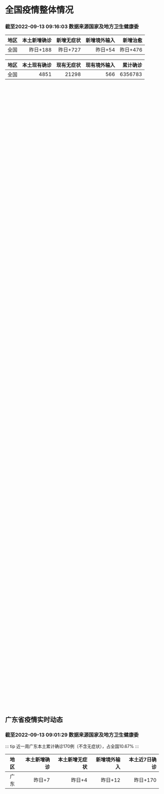 
# 全国疫情整体情况
### 截至2022-09-13 09:16:03 数据来源国家及地方卫生健康委

|地区|本土新增确诊|新增无症状|新增境外输入|新增治愈|
|:--:|---:|---:|---:|---:|
|全国|昨日+188|昨日+727|昨日+54|昨日+476|

|地区|本土现有确诊|现有无症状|现有境外输入|累计确诊|
|:--:|---:|---:|---:|---:|
|全国|4851|21298|566|6356783|

<div id="chinaDayModify" style="width:100%;height:500px;margin-bottom:10px;"></div>
<div id="chinaAddHistoryData" style="width:100%;height:500px;margin-bottom:10px;"></div>
<div id="chinaNowHistoryData" style="width:100%;height:500px;margin-bottom:10px;"></div>
<div id="chinaTotalHistoryData" style="width:100%;height:500px;margin-bottom:10px;"></div>


## 广东省疫情实时动态
### 截至2022-09-13 09:01:29 数据来源国家及地方卫生健康委

::: tip 近一周广东本土累计确诊170例（不含无症状），占全国10.67%
:::

|地区|本土新增确诊|本土新增无症状|新增境外输入|本土近7日确诊|
|:--:|---:|---:|---:|---:|
|广东|昨日+7|昨日+4|昨日+12|昨日+170|

<div id="guangdongModify" style="width:100%;height:500px;margin-bottom:10px;"></div>
<div id="guangdongTotalHistory" style="width:100%;height:500px;margin-bottom:10px;"></div>
<div id="guangzhouModifyHistory" style="width:100%;height:500px;margin-bottom:10px;"></div>


<script>
import * as echarts from 'echarts'
export default {
  mounted () {
    this.chartChDay = echarts.init(document.getElementById("chinaDayModify"), "dark")
,this.chartChAdd = echarts.init(document.getElementById("chinaAddHistoryData"), "dark")
,this.chartChNow = echarts.init(document.getElementById("chinaNowHistoryData"), "dark")
,this.chartChTotal = echarts.init(document.getElementById("chinaTotalHistoryData"), "dark")
,this.chartGdMod = echarts.init(document.getElementById("guangdongModify"), "dark")
,this.chartGdTotal = echarts.init(document.getElementById("guangdongTotalHistory"), "dark")
,this.chartGzMod = echarts.init(document.getElementById("guangzhouModifyHistory"), "dark")


    const option_gd_mod = {
      title: {
        text: '广东疫情新增趋势（人）'
      },
      tooltip: {
        trigger: 'axis'
      },
      legend: {
        data: ['本土新增确诊', '本土新增无症状', '新增境外输入']
      },
      grid: {
        left: '3%',
        right: '4%',
        bottom: '3%',
        containLabel: true
      },
      toolbox: {
        feature: {
          saveAsImage: {}
        }
      },
      xAxis: {
        type: 'category',
        boundaryGap: false,
        data: ["07.16","07.17","07.18","07.19","07.20","07.21","07.22","07.23","07.24","07.25","07.26","07.27","07.28","07.29","07.30","07.31","08.01","08.02","08.03","08.04","08.05","08.06","08.07","08.08","08.09","08.10","08.11","08.12","08.13","08.14","08.15","08.16","08.17","08.18","08.19","08.20","08.21","08.22","08.23","08.24","08.25","08.26","08.27","08.28","08.29","08.30","08.31","09.01","09.02","09.03","09.04","09.05","09.06","09.07","09.08","09.09","09.10","09.11","09.12",]
      },
      yAxis: {
        type: 'value'
      },
      series: [
        {
          name: '本土新增确诊',
          type: 'line',
          stack: 'Total',
          smooth: true,
          data: [21,7,5,20,18,10,23,11,11,6,3,4,3,1,1,1,0,0,0,1,11,12,37,25,39,25,22,12,14,12,9,9,6,6,8,9,9,7,17,4,4,6,13,10,24,25,40,55,65,79,63,43,42,27,36,26,15,17,7,]
        },
        {
          name: '本土新增无症状',
          type: 'line',
          stack: 'Total',
          smooth: true,
          data: [9,10,9,8,6,13,9,10,13,17,4,8,3,2,2,1,1,1,0,0,2,5,6,13,7,5,14,11,1,4,8,2,2,1,7,9,11,1,5,2,4,2,4,3,12,21,34,41,40,24,26,17,18,12,28,6,10,11,4,]
        },
        {
          name: '新增境外输入',
          type: 'line',
          stack: 'Total',
          smooth: true,
          data: [10,24,10,17,8,33,6,13,19,16,18,10,11,6,8,19,30,19,29,14,10,19,16,16,20,27,19,13,13,15,3,14,7,9,10,9,17,17,13,16,18,15,19,12,11,10,13,16,17,18,16,16,19,6,16,23,19,21,12,]
        }
      ]
    };

    const option_gd_total = {
      title: {
        text: '广东疫情概览（人）'
      },
      tooltip: {
        trigger: 'axis'
      },
      legend: {
        data: ['累计确诊', '累计治愈']
      },
      grid: {
        left: '3%',
        right: '4%',
        bottom: '3%',
        containLabel: true
      },
      toolbox: {
        feature: {
          saveAsImage: {}
        }
      },
      xAxis: {
        type: 'category',
        boundaryGap: false,
        data: ["07.16","07.17","07.18","07.19","07.20","07.21","07.22","07.23","07.24","07.25","07.26","07.27","07.28","07.29","07.30","07.31","08.01","08.02","08.03","08.04","08.05","08.06","08.07","08.08","08.09","08.10","08.11","08.12","08.13","08.14","08.15","08.16","08.17","08.18","08.19","08.20","08.21","08.22","08.23","08.24","08.25","08.26","08.27","08.28","08.29","08.30","08.31","09.01","09.02","09.03","09.04","09.05","09.06","09.07","09.08","09.09","09.10","09.11","09.12",]
      },
      yAxis: {
        type: 'value'
      },
      series: [
        {
          name: '累计确诊',
          type: 'line',
          stack: 'Total',
          smooth: true,
          data: [7779,7810,7825,7861,7890,7933,7962,7988,8018,8040,8064,8078,8092,8099,8108,8129,8159,8178,8207,8222,8243,8275,8328,8371,8430,8482,8523,8548,8575,8602,8614,8637,8650,8665,8683,8701,8727,8751,8781,8801,8822,8844,8879,8898,8933,8968,9021,9092,9174,9271,9350,9413,9474,9507,9559,9608,9642,9680,9699,]
        },
        {
          name: '累计治愈',
          type: 'line',
          stack: 'Total',
          smooth: true,
          data: [7479,7493,7504,7542,7552,7593,7593,7609,7640,7669,7705,7736,7763,7792,7808,7832,7857,7896,7921,7948,7973,8017,8032,8054,8075,8093,8105,8119,8142,8165,8183,8207,8225,8252,8268,8289,8323,8343,8367,8399,8430,8470,8507,8529,8561,8591,8620,8641,8671,8708,8725,8744,8775,8804,8831,8855,8888,8923,8959,]
        }
      ]
    };

    const option_gz_mod = {
      title: {
        text: '广州疫情新增趋势（人）'
      },
      tooltip: {
        trigger: 'axis'
      },
      legend: {
        data: ['本土新增确诊', '本土新增无症状']
      },
      grid: {
        left: '3%',
        right: '4%',
        bottom: '3%',
        containLabel: true
      },
      toolbox: {
        feature: {
          saveAsImage: {}
        }
      },
      xAxis: {
        type: 'category',
        boundaryGap: false,
        data: ["0716","0717","0718","0719","0720","0721","0722","0723","0724","0725","0726","0727","0728","0729","0730","0731","0801","0802","0803","0804","0805","0806","0807","0808","0809","0810","0811","0812","0813","0814","0815","0816","0817","0818","0819","0820","0821","0822","0823","0824","0825","0826","0827","0828","0829","0830","0831","0901","0902","0903","0904","0905","0906","0907","0908","0909","0910","0911","0912",]
      },
      yAxis: {
        type: 'value'
      },
      series: [
        {
          name: '本土新增确诊',
          type: 'line',
          stack: 'Total',
          smooth: true,
          data: [0,1,0,1,1,1,0,1,0,0,0,0,0,0,0,1,0,0,0,0,0,1,4,1,2,0,1,0,0,1,1,3,0,2,0,0,2,0,2,0,0,0,1,1,0,5,5,3,7,4,8,5,6,3,2,0,0,0,0,]
        },
        {
          name: '本土新增无症状',
          type: 'line',
          stack: 'Total',
          smooth: true,
          data: [0,0,0,0,0,0,0,0,0,0,0,0,0,0,0,0,0,0,0,0,0,0,1,0,0,1,0,0,0,0,0,0,1,0,0,0,2,0,0,0,0,0,1,1,0,0,4,2,3,0,1,3,1,1,0,0,0,0,0,]
        }
      ]
    };

    const option_ch_day  = {
      series: [
        {
          type: 'treemap',
          data: [
            {
              name: '本土新增确诊昨日+188',
              value: 188,
            },
            {
              name: '新增无症状昨日+727',
              value: 727,
            },
            {
              name: '新增境外输入昨日+54',
              value: 54,
            },
            {
              name: '新增治愈昨日+476',
              value: 476,
            },
          ]
        }
      ]
    };

    const option_ch_add = {
      title: {
        text: '新增疫情整体走势'
      },
      tooltip: {
        trigger: 'axis'
      },
      legend: {
        data: ['本土确诊', '无症状感染', '新增境外输入']
      },
      grid: {
        left: '3%',
        right: '4%',
        bottom: '3%',
        containLabel: true
      },
      toolbox: {
        feature: {
          saveAsImage: {}
        }
      },
      xAxis: {
        type: 'category',
        boundaryGap: false,
        data: ["07.13","07.14","07.15","07.16","07.17","07.18","07.19","07.20","07.21","07.22","07.23","07.24","07.25","07.26","07.27","07.28","07.29","07.30","07.31","08.01","08.02","08.03","08.04","08.05","08.06","08.07","08.08","08.09","08.10","08.11","08.12","08.13","08.14","08.15","08.16","08.17","08.18","08.19","08.20","08.21","08.22","08.23","08.24","08.25","08.26","08.27","08.28","08.29","08.30","08.31","09.01","09.02","09.03","09.04","09.05","09.06","09.07","09.08","09.09","09.10","09.11","09.12",]
      },
      yAxis: {
        type: 'value'
      },
      series: [
        {
          name: '本土确诊',
          type: 'line',
          stack: 'Total',
          smooth: true,
          data: [86,64,75,106,117,199,108,148,106,128,87,101,98,79,86,60,49,74,33,46,38,53,162,310,337,324,350,380,614,648,646,623,692,530,566,614,559,578,553,360,308,380,345,262,250,259,301,349,349,307,318,440,314,303,264,323,241,259,239,179,164,188,]
        },
        {
          name: '无症状感染',
          type: 'line',
          stack: 'Total',
          smooth: true,
          data: [206,368,375,474,393,500,827,678,774,594,782,579,770,525,435,390,271,360,244,327,251,241,248,275,399,483,478,572,1379,1203,1359,1844,1620,1838,2322,2810,2119,1591,1628,1464,1440,1261,1289,1239,1106,1035,1255,1368,1326,1596,1567,1379,1359,1249,1235,1247,1093,1033,994,959,785,727,]
        },
        {
          name: '新增境外输入',
          type: 'line',
          stack: 'Total',
          smooth: true,
          data: [35,49,54,48,50,38,42,52,69,36,42,49,50,41,33,49,51,42,51,61,63,58,60,51,53,56,49,64,86,56,58,61,78,61,71,68,44,61,49,67,74,33,45,50,50,48,51,33,43,61,55,62,70,46,46,57,39,42,51,55,62,54,]
        }
      ]
    };

    const option_ch_now = {
      title: {
        text: '现有疫情整体走势'
      },
      tooltip: {
        trigger: 'axis'
      },
      legend: {
        data: ['本土确诊', '无症状感染', '新增境外输入']
      },
      grid: {
        left: '3%',
        right: '4%',
        bottom: '3%',
        containLabel: true
      },
      toolbox: {
        feature: {
          saveAsImage: {}
        }
      },
      xAxis: {
        type: 'category',
        boundaryGap: false,
        data: ["07.13","07.14","07.15","07.16","07.17","07.18","07.19","07.20","07.21","07.22","07.23","07.24","07.25","07.26","07.27","07.28","07.29","07.30","07.31","08.01","08.02","08.03","08.04","08.05","08.06","08.07","08.08","08.09","08.10","08.11","08.12","08.13","08.14","08.15","08.16","08.17","08.18","08.19","08.20","08.21","08.22","08.23","08.24","08.25","08.26","08.27","08.28","08.29","08.30","08.31","09.01","09.02","09.03","09.04","09.05","09.06","09.07","09.08","09.09","09.10","09.11","09.12",]
      },
      yAxis: {
        type: 'value'
      },
      series: [
        {
          name: '本土确诊',
          type: 'line',
          stack: 'Total',
          smooth: true,
          data: [678,690,710,763,835,955,1003,1105,1154,1217,1228,1252,1274,1260,1274,1224,1214,1194,1148,1053,997,960,1012,1173,1412,1662,1965,2289,2838,3426,4020,4580,5196,5667,6140,6696,7061,7550,7749,7884,7679,7426,7132,7027,6660,6364,6101,5973,5834,5779,5658,5756,5636,5668,5670,5709,5713,5666,5575,5403,5083,4851,]
        },
        {
          name: '无症状感染',
          type: 'line',
          stack: 'Total',
          smooth: true,
          data: [441,449,459,466,475,470,481,510,530,534,529,524,532,536,522,530,541,537,530,541,570,588,611,599,597,608,596,607,633,636,648,652,677,680,704,716,699,693,700,699,712,660,632,621,597,568,547,510,501,519,530,551,562,559,557,571,548,560,560,567,568,566,]
        },
        {
          name: '新增境外输入',
          type: 'line',
          stack: 'Total',
          smooth: true,
          data: [2835,2964,3085,3273,3414,3652,4222,4625,5053,5339,5823,5979,6474,6675,6621,6643,6555,6545,6286,5985,5615,5268,4972,4591,4396,4413,4468,4763,5571,6374,7355,9003,10303,11867,13876,16430,18156,19300,20038,20791,21414,21435,21470,21752,21618,21301,21326,21729,22052,22906,23471,23260,23287,23491,23860,24163,24009,23400,22660,22555,21919,21298,]
        }
      ]
    };

    const option_ch_total = {
      title: {
        text: '累计疫情整体走势'
      },
      tooltip: {
        trigger: 'axis'
      },
      legend: {
        data: ['确诊(含港澳台)', '死亡(含港澳台)']
      },
      grid: {
        left: '3%',
        right: '4%',
        bottom: '3%',
        containLabel: true
      },
      toolbox: {
        feature: {
          saveAsImage: {}
        }
      },
      xAxis: {
        type: 'category',
        boundaryGap: false,
        data: ["07.13","07.14","07.15","07.16","07.17","07.18","07.19","07.20","07.21","07.22","07.23","07.24","07.25","07.26","07.27","07.28","07.29","07.30","07.31","08.01","08.02","08.03","08.04","08.05","08.06","08.07","08.08","08.09","08.10","08.11","08.12","08.13","08.14","08.15","08.16","08.17","08.18","08.19","08.20","08.21","08.22","08.23","08.24","08.25","08.26","08.27","08.28","08.29","08.30","08.31","09.01","09.02","09.03","09.04","09.05","09.06","09.07","09.08","09.09","09.10","09.11","09.12",]
      },
      yAxis: {
        type: 'value'
      },
      series: [
        {
          name: '确诊(含港澳台)',
          type: 'line',
          stack: 'Total',
          smooth: true,
          data: [4733481,4761856,4787922,4813998,4839118,4857924,4885768,4913840,4939904,4964889,4988264,5010666,5028631,5054540,5081141,5106026,5130275,5152593,5174467,5191827,5216119,5240799,5264782,5287626,5308583,5331691,5348157,5372961,5398259,5422523,5445908,5468619,5491267,5508415,5532984,5559514,5584597,5609324,5633111,5656972,5675269,5703179,5733500,5762559,5790726,5817871,5846327,5868458,5901615,5938060,5974028,6009747,6044288,6080405,6106096,6144277,6187141,6223835,6259551,6296680,6330038,6356783,]
        },
        {
          name: '死亡(含港澳台)',
          type: 'line',
          stack: 'Total',
          smooth: true,
          data: [22481,22575,22694,22767,22844,22895,22936,22994,23072,23164,23224,23297,23353,23396,23434,23501,23563,23627,23662,23704,23746,23782,23841,23899,23954,24001,24034,24055,24084,24129,24164,24207,24232,24258,24285,24322,24361,24401,24442,24471,24499,24525,24557,24603,24655,24699,24740,24766,24806,24836,24883,24927,24976,25019,25058,25088,25130,25171,25237,25275,25315,25354,]
        }
      ]
    };

    this.chartGdMod.setOption(option_gd_mod);
    this.chartGdTotal.setOption(option_gd_total);
    this.chartGzMod.setOption(option_gz_mod);
    this.chartChDay.setOption(option_ch_day);
    this.chartChAdd.setOption(option_ch_add);
    this.chartChNow.setOption(option_ch_now);
    this.chartChTotal.setOption(option_ch_total);
  }
}
</script>

## 广东省各地区疫情情况

::: danger 108个中高风险地区
:::

|地区|本土新增确诊|本土新增无症状|本土近7日确诊|中高风险地区|
|:--:|---:|---:|---:|---:|
|深圳|+4|+4|+123|+82|
|江门|+3|0|+18|+13|
|广州|0|0|+11|0|
|惠州|0|0|+9|+8|
|佛山|0|0|+5|0|
|汕头|0|0|+3|0|
|梅州|0|0|+1|+3|
|河源|0|0|0|0|
|阳江|0|0|0|0|
|茂名|0|0|0|0|
|肇庆|0|0|0|0|
|汕尾|0|0|0|0|
|珠海|0|0|0|0|
|云浮|0|0|0|0|
|潮州|0|0|0|0|
|中山|0|0|0|0|
|湛江|0|0|0|+2|
|东莞|0|0|0|0|
|揭阳|0|0|0|0|
|清远|0|0|0|0|
|韶关|0|0|0|0|


## 广东疫情热点动态

  
### 09-13 09:50
::: tip 江门：进出新会须持48小时核酸检测阴性证明
文/羊城晚报全媒体记者 陈卓栋 通讯员 谭耀广记者13日从江门市新会区新冠肺炎疫情防控指挥部获悉，为加强新会区域内人员流动管理，根据《新型冠状病毒肺炎防控方案（第九版）》指引，中秋节后进出新会人员需落...

信息来源：羊城派

[阅读全文](https://h5.baike.qq.com/mobile/landing.html?docid=20220913A01X0100&isNews=1&adtag=wxjk.yqssc.yqdt)
:::

### 09-13 09:22
::: tip 侯晓滨到高新区督导检查疫情防控工作
琅琊新闻网讯9月11日上午，市委副书记、市长侯晓滨采取“四不两直”方式，到临沂市高新区督导检查疫情防控工作。侯晓滨随机来到京沪高速临沂南站以及罗西街道涧花埠村部分商店、眼镜店、党群服务中心等处实地察看...

信息来源：琅琊新闻网

[阅读全文](https://h5.baike.qq.com/mobile/landing.html?docid=20220913A01MO300&isNews=1&adtag=wxjk.yqssc.yqdt)
:::

### 09-13 09:05
::: tip 9月12日深圳新增4例确诊病例和4例无症状感染者，活动轨迹涉及3个区！
9月12日0-24时，深圳新增8例阳性病例，4例诊断为新冠肺炎确诊病例，4例诊断为新冠病毒无症状感染者。其中，在集中隔离人员中发现5例，在高风险区筛查中发现2例，在外省返深人员筛查中发现1例。
病例1...

深圳本地宝

[阅读全文](https://mp.weixin.qq.com/s?__biz=MzA4OTQ5NTk2Mw==&mid=2651442455&idx=1&sn=67c3484766bc53fc445fd93e2bb03f92&chksm=8be76de3bc90e4f584311ecb6e7009e3dc60f3f6a28adabde441e750b648c56526cebd477851&mpshare=1&scene=1&srcid=0913652FBfKHG31LZJVSCVyr&sharer_sharetime=1663034414671&sharer_shareid=20e33aa564e857bfdc5733034f4f2915&version=4.0.16.6007&platform=win#rd)
:::

### 09-13 08:42
::: tip 广东昨日新增本土确诊病例7例，新增本土无症状感染者4例
2022年9月13日广东省新冠肺炎疫情情况9月12日0-24时，全省新增本土确诊病例7例（深圳4例，江门3例）；新增本土无症状感染者4例（深圳4例）。全省新增境外输入确诊病例9例（广州3例，深圳6例）...

信息来源：成都商报红星新闻

[阅读全文](https://h5.baike.qq.com/mobile/landing.html?docid=20220913A0191400&isNews=1&adtag=wxjk.yqssc.yqdt)
:::

### 09-13 08:33
::: tip 深圳昨日新增4例确诊病例和4例无症状感染者
【深圳昨日新增4例确诊病例和4例无症状感染者】财联社9月13日电，12日0-24时，深圳新增8例阳性病例，4例诊断为新冠肺炎确诊病例，4例诊断为新冠病毒无症状感染者。其中，在集中隔离人员中发现5例，在...

信息来源：财联社

[阅读全文](https://h5.baike.qq.com/mobile/landing.html?docid=20220913A0178Y00&isNews=1&adtag=wxjk.yqssc.yqdt)
:::

### 09-13 01:07
::: tip 广州越秀疾控提醒：乘坐以下两趟火车的人员请立即报备并核酸检测！
广州越秀疾控提醒：乘坐以下两趟火车的人员请立即报备并核酸检测越秀区9月12日12时发现1名核酸异常人员。该人乘坐Z136/Z137次列车（乌鲁木齐-广州，2022年9月9日21时发车），于9月12日凌...

信息来源：广州越秀发布

[阅读全文](https://h5.baike.qq.com/mobile/landing.html?docid=20220913A009CG00&isNews=1&adtag=wxjk.yqssc.yqdt)
:::

### 09-13 00:09
::: tip 高新区新冠肺炎疫情防控指挥部通告
关于高新区新冠肺炎疫情防控指挥部最新通告9月12日，高新区凌水街道管控小区内发现一例混管阳性病例，目标人员已锁定，正在进行流调和相关筛查。按照大连市新冠肺炎疫情防控总指挥部53号通告要求，决定自9月1...

信息来源：半岛晨报

[阅读全文](https://h5.baike.qq.com/mobile/landing.html?docid=20220913A004KD00&isNews=1&adtag=wxjk.yqssc.yqdt)
:::

### 09-13 08:42
::: tip 2022年9月13日广东省新冠肺炎疫情情况
全省新增出院52例（境外输入13例），目前在院680例（境外输入182例）；新增解除医学观察无症状感染者28例（境外输入13例），尚在医学观察无症状感染者414例（境外输入173例）。截至9月12日2...

信息来源：广东省卫生健康委员会

[阅读全文](https://h5.baike.qq.com/mobile/landing.html?docid=WJW202209135FXQBY24&isNews=1&adtag=wxjk.yqssc.yqdt)
:::

### 09-12 22:48
::: tip 江门新会新报告3例本土确诊病例，均为隔离管控人员
南都讯 记者罗韵姿 9月12日，江门市新会区新型冠状病毒肺炎疫情防控指挥部办公室发布《关于新会区新报告本土确诊病例的通告》。通告称，9月12日0时至19时，新会区新报告本土新冠肺炎病毒感染确诊病例3例...

信息来源：南方都市报

[阅读全文](https://h5.baike.qq.com/mobile/landing.html?docid=20220912A080H600&isNews=1&adtag=wxjk.yqssc.yqdt)
:::

### 09-12 21:01
::: tip 普宁大坝镇：基层治理“小网格” 筑牢疫情防控屏障
每天在网格里排查走访，日行三万步；搬运物资搭建临时核酸检测采样点，每天上门对居家隔离人员进行健康随访和核酸检测；从清晨到晌午的卡口值守……这一幕幕，都是普宁市大坝镇众多网格员应对疫情的工作缩影。“08...

信息来源：南方PLUS

[阅读全文](https://h5.baike.qq.com/mobile/landing.html?docid=20220912A077JH00&isNews=1&adtag=wxjk.yqssc.yqdt)
:::

